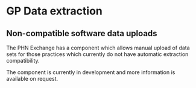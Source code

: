 # GP Data extraction

## Non-compatible software data uploads

The PHN Exchange has a component which allows manual upload of data sets for those practices which currently do not have automatic extraction compatibility. 

The component is currently in development and more information is available on request.
